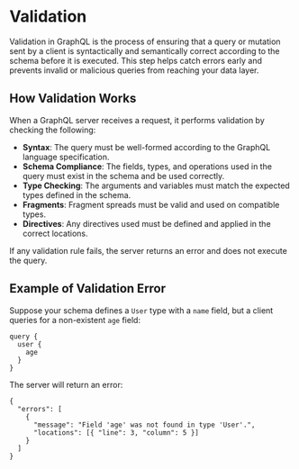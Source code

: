 # Validation

Validation in GraphQL is the process of ensuring that a query or mutation sent by a client is syntactically and semantically correct according to the schema before it is executed. This step helps catch errors early and prevents invalid or malicious queries from reaching your data layer.

## How Validation Works

When a GraphQL server receives a request, it performs validation by checking the following:

- **Syntax**: The query must be well-formed according to the GraphQL language specification.
- **Schema Compliance**: The fields, types, and operations used in the query must exist in the schema and be used correctly.
- **Type Checking**: The arguments and variables must match the expected types defined in the schema.
- **Fragments**: Fragment spreads must be valid and used on compatible types.
- **Directives**: Any directives used must be defined and applied in the correct locations.

If any validation rule fails, the server returns an error and does not execute the query.

## Example of Validation Error

Suppose your schema defines a `User` type with a `name` field, but a client queries for a non-existent `age` field:

```gql
query {
  user {
    age
  }
}
```

The server will return an error:

```gql
{
  "errors": [
    {
      "message": "Field 'age' was not found in type 'User'.",
      "locations": [{ "line": 3, "column": 5 }]
    }
  ]
}
```
